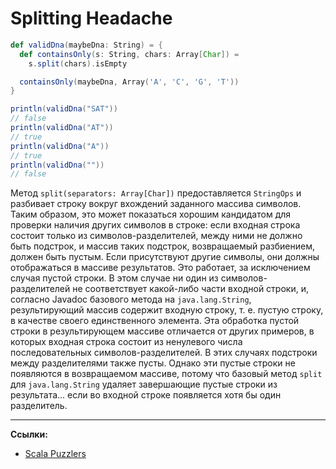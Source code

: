 # Splitting Headache

```scala
def validDna(maybeDna: String) = {
  def containsOnly(s: String, chars: Array[Char]) =
    s.split(chars).isEmpty

  containsOnly(maybeDna, Array('A', 'C', 'G', 'T'))
}

println(validDna("SAT"))
// false
println(validDna("AT"))
// true
println(validDna("A"))
// true
println(validDna(""))
// false
```

Метод `split(separators: Array[Char])` предоставляется `StringOps` и
разбивает строку вокруг вхождений заданного массива символов. 
Таким образом, это может показаться хорошим кандидатом для проверки наличия других символов в строке: 
если входная строка состоит только из символов-разделителей, между ними не должно быть подстрок, 
и массив таких подстрок, возвращаемый разбиением, должен быть пустым. 
Если присутствуют другие символы, они должны отображаться в массиве результатов. 
Это работает, за исключением случая пустой строки. 
В этом случае ни один из символов-разделителей не соответствует какой-либо части входной строки, 
и, согласно Javadoc базового метода на `java.lang.String`, 
результирующий массив содержит входную строку, т. е. пустую строку, в качестве своего единственного элемента. 
Эта обработка пустой строки в результирующем массиве отличается от других примеров, 
в которых входная строка состоит из ненулевого числа последовательных символов-разделителей. 
В этих случаях подстроки между разделителями также пусты. 
Однако эти пустые строки не появляются в возвращаемом массиве, 
потому что базовый метод `split` для `java.lang.String` удаляет завершающие пустые строки из результата... 
если во входной строке появляется хотя бы один разделитель.


---

**Ссылки:**

- [Scala Puzzlers](https://scalapuzzlers.com/index.html#pzzlr-055)
